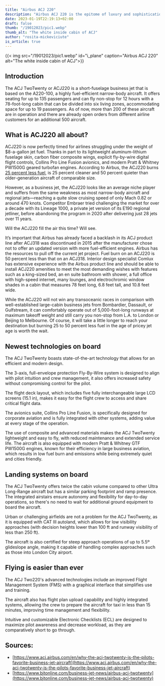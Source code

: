 ```yaml
---
title: "Airbus ACJ 220"
description: "Airbus ACJ 220 is the epitome of luxury and sophistication in corporate aviation. Discover its features, capabilities, and the travel experience it offers."
date: 2023-01-19T22:19:13+02:00
draft: false
thumb: "/19012023/pic1.webp"
thumb_alt: "The white inside cabin of ACJ"
author: "rosita-mickeviciute"
is_article: true
---
```

{{< img src="/19012023/pic1.webp" id="i_plane" caption="Airbus ACJ 220" alt="The white inside cabin of ACJ">}}

## Introduction

The ACJ TwoTwenty or ACJ220 is a short-fuselage business jet that is based on the A220-100, a highly fuel-efficient narrow-body aircraft. It offers seating for up to 135 passengers and can fly non-stop for 12 hours with a 78-foot-long cabin that can be divided into six living zones, accommodating space for up to 19 passengers. As of now, more than 200 of these aircraft are in operation and there are already open orders from different airline customers for an additional 500 aircraft.

## What is ACJ220 all about?

ACJ220 is now perfectly timed for airlines struggling under the weight of $8-a-gallon jet fuel. Thanks in part to its lightweight aluminum-lithium fuselage skin, carbon fiber composite wings, explicit fly-by-wire digital flight controls, Collins Pro Line Fusion avionics, and modern Pratt & Whitney PW1500G geared turbofan engines. According to Airbus, the ACJ220 burns [25 percent less fuel](https://www.bjtonline.com/business-jet-news/airbus-flies-first-acj-twotwenty), is 25 percent cleaner and 50 percent quieter than older-generation aircraft of comparable size. 

However, as a business jet, the ACJ220 looks like an average niche player and suffers from the same weakness as most narrow-body aircraft and regional jets—reaching a quite slow cruising speed of only Mach 0.82 or around 470 knots. Competitor Embraer tried challenging the market for over a decade with its Lineage 1000, a private jet version of its E190 regional jetliner, before abandoning the program in 2020 after delivering just 28 jets over 11 years.

Will the ACJ220 fill the air this time? Will see. 

It’s important that Airbus has already faced a backlash in its ACJ product line after ACJ318 was discontinued in 2015 after the manufacturer chose not to offer an updated version with more fuel-efficient engines. Airbus has the resources to pull off the current jet project. Fuel burn on an ACJ220 is 50 percent less than that on an ACJ318. Interior design specialist Comlux has extensive experience with the Airbus product line and should be able to install ACJ220 amenities to meet the most demanding wishes with features such as a king-sized bed, an en suite bathroom with shower, a full office with high-speed internet, many lounges, and electrochromic window shades in a cabin that measures 78 feet long, 6.8 feet tall, and 10.8 feet wide. 

While the ACJ220 will not win any transoceanic races in comparison with well-established large-cabin business jets from Bombardier, Dassault, or Gulfstream, it can comfortably operate out of 5,000-foot-long runways at maximum takeoff weight and still carry you non-stop from L.A. to London or Beijing to Melbourne. Of course, it will take a little longer to reach your destination but burning 25 to 50 percent less fuel in the age of pricey jet age is worth the wait.

## Newest technologies on board

The ACJ TwoTwenty boasts state-of-the-art technology that allows for an efficient and modern design.

The 3-axis, full-envelope protection Fly-By-Wire system is designed to align with pilot intuition and crew management, it also offers increased safety without compromising control for the pilot.

The flight deck layout, which includes five fully interchangeable large LCD screens (15.1 in), makes it easy for the flight crew to access and share critical flight data.

The avionics suite, Collins Pro Line Fusion, is specifically designed for corporate aviation and is fully integrated with other systems, adding value at every stage of the operation.

The use of composite and advanced materials makes the ACJ TwoTwenty lightweight and easy to fly, with reduced maintenance and extended service life. The aircraft is also equipped with modern Pratt & Whitney GTF PW1500G engines, known for their efficiency in large business aviation, which results in low fuel burn and emissions while being extremely quiet and cities friendly.

## Landing systems on board

The ACJ TwoTwenty offers twice the cabin volume compared to other Ultra Long-Range aircraft but has a similar parking footprint and ramp presence. The integrated airstairs ensure autonomy and flexibility for day-to-day operations, so there's no need to wait for additional ground equipment to board the aircraft.

Urban or challenging airfields are not a problem for the ACJ TwoTwenty, as it is equipped with CAT III autoland, which allows for low visibility approaches (with decision heights lower than 100 ft and runway visibility of less than 250 ft).

The aircraft is also certified for steep approach operations of up to 5.5º glideslope angle, making it capable of handling complex approaches such as those into London City airport.

## Flying is easier than ever

The ACJ Two220's advanced technologies include an improved Flight Management System (FMS) with a graphical interface that simplifies use and training.

The aircraft also has flight plan upload capability and highly integrated systems, allowing the crew to prepare the aircraft for taxi in less than 15 minutes, improving time management and flexibility.

Intuitive and customizable Electronic Checklists (ECL) are designed to maximize pilot awareness and decrease workload, as they are comparatively short to go through.
 
## Sources:

* [https://www.acj.airbus.com/en/why-the-acj-twotwenty-is-the-pilots-favorite-business-jet-aircraft](https://www.acj.airbus.com/en/why-the-acj-twotwenty-is-the-pilots-favorite-business-jet-aircraft)
* [https://www.bjtonline.com/business-jet-news/airbus-acj-twotwenty](https://www.bjtonline.com/business-jet-news/airbus-acj-twotwenty)
 

